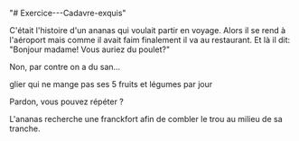 "# Exercice---Cadavre-exquis" 

C'était l'histoire d'un ananas qui voulait partir en voyage.
Alors il se rend à l'aéroport mais comme il avait faim finalement il va au restaurant.
Et là il dit: "Bonjour madame! Vous auriez du poulet?"

Non, par contre on a du san...

glier qui ne mange pas ses 5 fruits et légumes par jour

Pardon, vous pouvez répéter ?

L'ananas recherche une franckfort afin de combler le trou au milieu de sa tranche.

